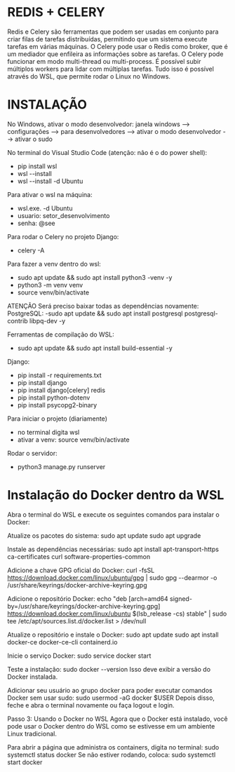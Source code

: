 # REDIS + CELERY
Redis e Celery são ferramentas que podem ser usadas em conjunto para criar filas de tarefas distribuídas, permitindo que um sistema execute tarefas em várias máquinas. 
O Celery pode usar o Redis como broker, que é um mediador que enfileira as informações sobre as tarefas.
O Celery pode funcionar em modo multi-thread ou multi-process.
É possível subir múltiplos workers para lidar com múltiplas tarefas.
Tudo isso é possível através do WSL, que permite rodar o Linux no Windows.

# INSTALAÇÃO
No Windows, ativar o modo desenvolvedor: 
janela windows --> configurações --> para desenvolvedores --> ativar o modo desenvolvedor --> ativar o sudo

No terminal do Visual Studio Code (atenção: não é o do power shell):
- pip install wsl
- wsl --install
- wsl --install -d Ubuntu

Para ativar o wsl na máquina:
- wsl.exe. -d Ubuntu
- usuario: setor_desenvolvimento
- senha: @see

Para rodar o Celery no projeto Django:
- celery -A

Para fazer a venv dentro do wsl:
- sudo apt update && sudo apt install python3 -venv -y
- python3 -m venv venv
- source venv/bin/activate

ATENÇÃO
Será preciso baixar todas as dependências novamente:
PostgreSQL: 
-sudo apt update && sudo apt install postgresql postgresql-contrib libpq-dev -y

Ferramentas de compilação do WSL:
- sudo apt update && sudo apt install build-essential -y

Django: 
- pip install -r requirements.txt
- pip install django
- pip install django[celery] redis
- pip install python-dotenv
- pip install psycopg2-binary

Para iniciar o projeto (diariamente)
- no terminal digita wsl
- ativar a venv: source venv/bin/activate

Rodar o servidor: 
- python3 manage.py runserver


# Instalação do Docker dentro da WSL

Abra o terminal do WSL e execute os seguintes comandos para instalar o Docker:

Atualize os pacotes do sistema:
sudo apt update
sudo apt upgrade

Instale as dependências necessárias:
sudo apt install apt-transport-https ca-certificates curl software-properties-common

Adicione a chave GPG oficial do Docker:
curl -fsSL https://download.docker.com/linux/ubuntu/gpg | sudo gpg --dearmor -o /usr/share/keyrings/docker-archive-keyring.gpg

Adicione o repositório Docker:
echo "deb [arch=amd64 signed-by=/usr/share/keyrings/docker-archive-keyring.gpg] https://download.docker.com/linux/ubuntu $(lsb_release -cs) stable" | sudo tee /etc/apt/sources.list.d/docker.list > /dev/null

Atualize o repositório e instale o Docker:
sudo apt update
sudo apt install docker-ce docker-ce-cli containerd.io

Inicie o serviço Docker:
sudo service docker start

Teste a instalação:
sudo docker --version
Isso deve exibir a versão do Docker instalada.

Adicionar seu usuário ao grupo docker para poder executar comandos Docker sem usar sudo:
sudo usermod -aG docker $USER
Depois disso, feche e abra o terminal novamente ou faça logout e login.

Passo 3: Usando o Docker no WSL
Agora que o Docker está instalado, você pode usar o Docker dentro do WSL como se estivesse em um ambiente Linux tradicional. 

Para abrir a página que administra os containers, digita no terminal:
sudo systemctl status docker
Se não estiver rodando, coloca:
sudo systemctl start docker


